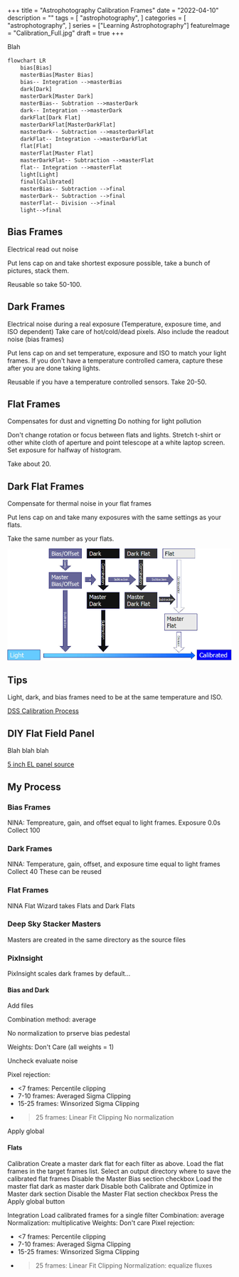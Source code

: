 +++
title = "Astrophotography Calibration Frames"
date = "2022-04-10"
description = ""
tags = [
    "astrophotography",
]
categories = [
    "astrophotography",
]
series = ["Learning Astrophotography"]
featureImage = "Calibration_Full.jpg"
draft = true
+++

Blah

<!--more-->

```mermaid
flowchart LR
    bias[Bias]
    masterBias[Master Bias]
    bias-- Integration -->masterBias
    dark[Dark]
    masterDark[Master Dark]
    masterBias-- Subtration -->masterDark
    dark-- Integration -->masterDark
    darkFlat[Dark Flat]
    masterDarkFlat[MasterDarkFlat]
    masterDark-- Subtraction -->masterDarkFlat
    darkFlat-- Integration -->masterDarkFlat
    flat[Flat]
    masterFlat[Master Flat]
    masterDarkFlat-- Subtraction -->masterFlat
    flat-- Integration -->masterFlat
    light[Light]
    final[Calibrated]
    masterBias-- Subtraction -->final
    masterDark-- Subtraction -->final
    masterFlat-- Division -->final
    light-->final
```

## Bias Frames

Electrical read out noise

Put lens cap on and take shortest exposure possible, take a bunch of pictures, stack them.

Reusable so take 50-100.

## Dark Frames

Electrical noise during a real exposure (Temperature, exposure time, and ISO dependent)
Take care of hot/cold/dead pixels.
Also include the readout noise (bias frames)

Put lens cap on and set temperature, exposure and ISO to match your light frames. If you don't have a temperature controlled camera, capture these after you are done taking lights.

Reusable if you have a temperature controlled sensors. Take 20-50.

## Flat Frames

Compensates for dust and vignetting
Do nothing for light pollution

Don't change rotation or focus between flats and lights. Stretch t-shirt or other white cloth of aperture and point telescope at a white laptop screen. Set exposure for halfway of histogram.

Take about 20.

## Dark Flat Frames

Compensate for thermal noise in your flat frames

Put lens cap on and take many exposures with the same settings as your flats.

Take the same number as your flats.

![Calibration Process](Calibration_Full.jpg "Full calibration process from Deep Sky Stacker")

## Tips

Light, dark, and bias frames need to be at the same temperature and ISO.

[](https://astrobackyard.com/bias-frames-astrophotography/)
[](https://astrobackyard.com/how-to-take-dark-frames/)
[](https://astrobackyard.com/how-to-take-flat-frames/)
[DSS Calibration Process](http://deepskystacker.free.fr/english/theory.htm#CalibrationProcess)

## DIY Flat Field Panel

Blah blah blah

[5 inch EL panel source](https://www.ellumiglow.com/electroluminescence/astrophotography/astrophotography-5in-circle-kit)

## My Process

### Bias Frames

NINA: Tempreature, gain, and offset equal to light frames. Exposure 0.0s
Collect 100

### Dark Frames

NINA: Temperature, gain, offset, and exposure time equal to light frames
Collect 40
These can be reused

### Flat Frames

NINA Flat Wizard takes Flats and Dark Flats

### Deep Sky Stacker Masters

Masters are created in the same directory as the source files

### PixInsight

PixInsight scales dark frames by default...

#### Bias and Dark

Add files

Combination method: average

No normalization to prserve bias pedestal

Weights: Don't Care (all weights = 1)

Uncheck evaluate noise

Pixel rejection:
- <7 frames: Percentile clipping
- 7-10 frames: Averaged Sigma Clipping
- 15-25 frames: Winsorized Sigma Clipping
- >25 frames: Linear Fit Clipping
No normalization

Apply global

#### Flats

Calibration
Create a master dark flat for each filter as above.
Load the flat frames in the target frames list.
Select an output directory where to save the calibrated flat frames
Disable the Master Bias section checkbox
Load the master flat dark as master dark
Disable both Calibrate and Optimize in Master dark section
Disable the Master Flat section checkbox
Press the Apply global button

Integration
Load calibrated frames for a single filter
Combination: average
Normalization: multiplicative
Weights: Don't care
Pixel rejection:
- <7 frames: Percentile clipping
- 7-10 frames: Averaged Sigma Clipping
- 15-25 frames: Winsorized Sigma Clipping
- >25 frames: Linear Fit Clipping
Normalization: equalize fluxes

